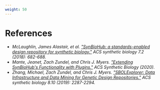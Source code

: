 ```yaml
---
weight: 50
---
```


# References

* *McLaughlin, James Alastair, et al. ["SynBioHub: a standards-enabled design repository for synthetic biology."](https://pubs.acs.org/doi/abs/10.1021/acssynbio.7b00403) ACS synthetic biology 7.2 (2018): 682-688.*
* *Mante, Jeanet, Zach Zundel, and Chris J. Myers. ["Extending SynBioHub's Functionality with Plugins."](https://pubs.acs.org/doi/abs/10.1021/acssynbio.0c00056) ACS Synthetic Biology (2020).*
* *Zhang, Michael, Zach Zundel, and Chris J. Myers. ["SBOLExplorer: Data Infrastructure and Data Mining for Genetic Design Repositories."](https://pubs.acs.org/doi/abs/10.1021/acssynbio.9b00089) ACS synthetic biology 8.10 (2019): 2287-2294.*

